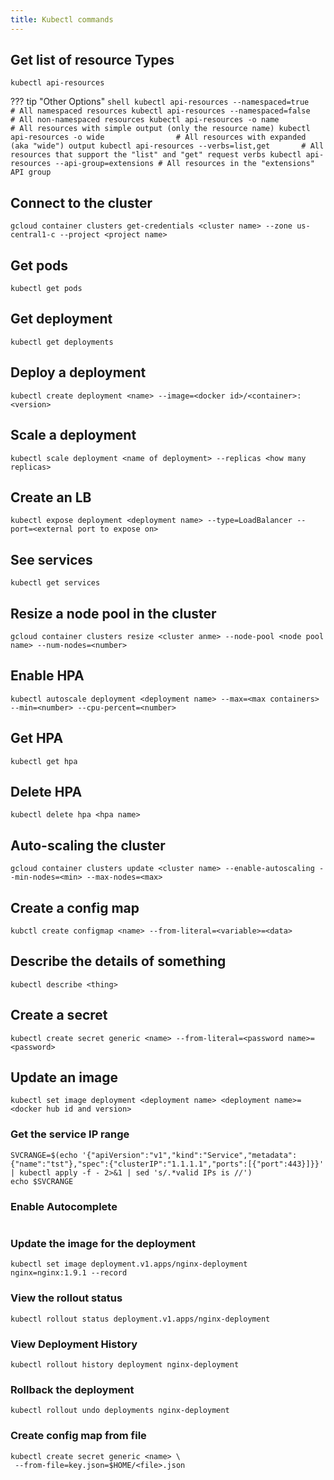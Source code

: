 ```yaml
---
title: Kubectl commands
---
```



## Get list of resource Types

```
kubectl api-resources
```

??? tip "Other Options"
    ```shell
    kubectl api-resources --namespaced=true      # All namespaced resources
    kubectl api-resources --namespaced=false     # All non-namespaced resources
    kubectl api-resources -o name                # All resources with simple output (only the resource name)
    kubectl api-resources -o wide                # All resources with expanded (aka "wide") output
    kubectl api-resources --verbs=list,get       # All resources that support the "list" and "get" request verbs
    kubectl api-resources --api-group=extensions # All resources in the "extensions" API group
    ```

## Connect to the cluster

```
gcloud container clusters get-credentials <cluster name> --zone us-central1-c --project <project name>
```

## Get pods

```
kubectl get pods
```

## Get deployment

```
kubectl get deployments
```

## Deploy a deployment

```
kubectl create deployment <name> --image=<docker id>/<container>:<version>
```

## Scale a deployment

```
kubectl scale deployment <name of deployment> --replicas <how many replicas>
```

## Create an LB

```
kubectl expose deployment <deployment name> --type=LoadBalancer --port=<external port to expose on>
```

## See services

```
kubectl get services
```

## Resize a node pool in the cluster

```
gcloud container clusters resize <cluster anme> --node-pool <node pool name> --num-nodes=<number>
```

## Enable HPA

```
kubectl autoscale deployment <deployment name> --max=<max containers> --min=<number> --cpu-percent=<number>
```

## Get HPA

```
kubectl get hpa
```

## Delete HPA

```
kubectl delete hpa <hpa name>
```

## Auto-scaling the cluster

```
gcloud container clusters update <cluster name> --enable-autoscaling --min-nodes=<min> --max-nodes=<max>
```

## Create a config map

```
kubctl create configmap <name> --from-literal=<variable>=<data>
```

## Describe the details of something

```
kubectl describe <thing>
```

## Create a secret

```
kubectl create secret generic <name> --from-literal=<password name>=<password>
```

## Update an image

```
kubectl set image deployment <deployment name> <deployment name>=<docker hub id and version>
```

### Get the service IP range

```
SVCRANGE=$(echo '{"apiVersion":"v1","kind":"Service","metadata":{"name":"tst"},"spec":{"clusterIP":"1.1.1.1","ports":[{"port":443}]}}' | kubectl apply -f - 2>&1 | sed 's/.*valid IPs is //')
echo $SVCRANGE
```

### Enable Autocomplete

```source <(kubectl completion bash)
```

### Update the image for the deployment

```
kubectl set image deployment.v1.apps/nginx-deployment nginx=nginx:1.9.1 --record
```

### View the rollout status

```
kubectl rollout status deployment.v1.apps/nginx-deployment
```

### View Deployment History

```
kubectl rollout history deployment nginx-deployment
```

### Rollback the deployment

```
kubectl rollout undo deployments nginx-deployment
```

### Create config map from file

```
kubectl create secret generic <name> \
 --from-file=key.json=$HOME/<file>.json
```
